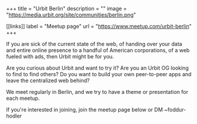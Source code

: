 +++
title = "Urbit Berlin"
description = ""
image = "https://media.urbit.org/site/communities/berlin.png"

[[links]]
label = "Meetup page"
url = "https://www.meetup.com/urbit-berlin"
+++

If you are sick of the current state of the web, of handing over your data and entire online presence to a handful of American corporations, of a web fueled with ads, then Urbit might be for you.

Are you curious about Urbit and want to try it? Are you an Urbit OG looking to find to find others? Do you want to build your own peer-to-peer apps and leave the centralized web behind?

We meet regularly in Berlin, and we try to have a theme or presentation for each meetup.

If you're interested in joining, join the meetup page below or DM ~foddur-hodler

